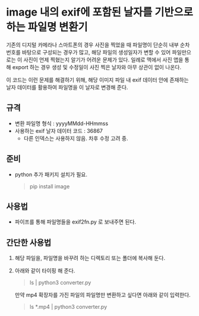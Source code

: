 # image 내의 exif에 포함된 날자를 기반으로 하는 파일명 변환기

기존의 디지털 카메라나 스마트폰의 경우 사진을 찍었을 때 파일명이 단순히 내부 순차번호를 바탕으로 구성되는 경우가 많고, 해당 파일의 생성일자가 변할 수 있어 파일만으로는 이 사진이 언제 찍혔는지 알기가 어려운 문제가 있다. 일례로 맥에서 사진 앱을 통해 export 하는 경우 생성 및 수정일이 사진 찍은 날자와 아무 상관이 없이 나온다.

이 코드는 이런 문제를 해결하기 위해, 해당 이미지 파일 내 exif 데이터 안에 존재하는 날자 데이터를 활용하여 파일명을 이 날자로 변경해 준다.

## 규격
* 변환 파일명 형식 : yyyyMMdd-HHmmss
* 사용하는 exif 날자 데이터 코드 : 36867
  * 다른 인덱스는 사용하지 않음. 차후 수정 고려 중.

## 준비
* python 추가 패키지 설치가 필요.
    > pip install image

## 사용법
* 파이프를 통해 파일명들을 exif2fn.py 로 보내주면 된다.

## 간단한 사용법
1. 해당 파일을, 파일명을 바꾸려 하는 디렉토리 또는 폴더에 복사해 둔다.
2. 아래와 같이 타이핑 해 준다.
    > ls | python3 converter.py
   
    만약 mp4 확장자를 가진 파일의 파일명만 변환하고 싶다면 아래와 같이 입력한다.
    > ls *.mp4 | python3 converter.py